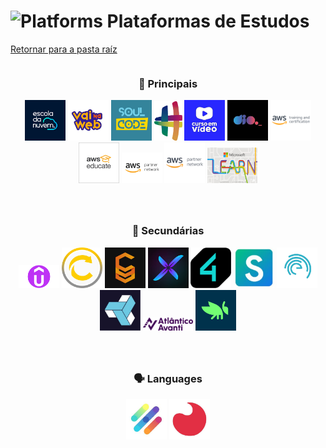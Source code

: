 <!-- # Plataformas -->
# <img src="https://raw.githubusercontent.com/Tarikul-Islam-Anik/Animated-Fluent-Emojis/master/Emojis/Hand%20gestures/Brain.png" alt="Platforms" width="45px"> Plataformas de Estudos
[Retornar para a pasta raíz](../)

<div style="display: flex; flex-wrap: wrap; justify-content: center; gap: 40px;">
  
  <div>
    <h3 style="text-align: center;">📌 Principais</h3>
    <div style="text-align: center;">
      <img alt="edn" src="./img/edn.png" width="65"/>
      <img alt="vnw" src="./img/vnw.jpeg" width="65"/>
      <img alt="sca" src="./img/sca.jpeg" width="65"/>
      <img alt="hashtag" src="./img/hashtag.png" width="45"/>
      <img alt="cev" src="./img/cev.jpeg" width="65"/>
      <img alt="dio" src="./img/dio.jpeg" width="65"/>
      <img alt="aws_skill_builder" src="./img/aws_skill_builder.png" width="65"/>
      <img alt="aws_educate" src="./img/aws_educate.jpg" width="65"/>
      <img alt="aws_partner" src="./img/apn.webp" width="65"/>
      <img alt="aws_partner" src="./img/apn.png" width="65"/>
      <img alt="msft_learn" src="./img/msft_learn.jpg" width="80"/>
    </div>
  </div>

  <div>
    <h3 style="text-align: center;">📎 Secundárias</h3>
    <div style="text-align: center;">
      <img alt="udemy" src="./img/udemy.png" width="65"/>
      <img alt="full_cycle" src="./img/full_cycle.jpg" width="65"/>
      <img alt="cloud_treinamentos" src="./img/cloud_treinamentos.jpg" width="65"/>
      <img alt="xperiun" src="./img/xperiun.jpeg" width="65"/>
      <img alt="4linux" src="./img/4.linux.png" width="65"/>
      <img alt="simplifica_treinamentos" src="./img/simplifica_treinamentos.png" width="65"/>
      <img alt="empowerdata" src="./img/empowerdata.jpg" width="65"/>
      <img alt="cubo_tres" src="./img/cubo_tres.jpeg" width="65"/>
      <img alt="atlantico_avanti" src="./img/avanti.png" width="80"/>
      <img alt="grasshoper" src="./img/grasshoper.png" width="65"/>
    </div>
  </div>

  <div style="flex-basis: 100%;">
    <h3 style="text-align: center;">🗣️ Languages</h3>
    <div style="text-align: center;">
      <img alt="lingopass" src="./img/language/lingopass.jpeg" width="65"/>
      <img alt="acbeu" src="./img/language/acbeu.jpeg" width="65"/>
    </div>
  </div>
</div>